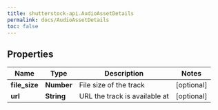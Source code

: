 ```yaml
---
title: shutterstock-api.AudioAssetDetails
permalink: docs/AudioAssetDetails
toc: false
---
```


## Properties

Name | Type | Description | Notes
------------ | ------------- | ------------- | -------------
**file_size** | **Number** | File size of the track | [optional] 
**url** | **String** | URL the track is available at | [optional] 



